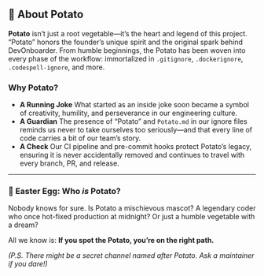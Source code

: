 ## 🥔 About Potato

**Potato** isn’t just a root vegetable—it’s the heart and legend of this
project. “Potato” honors the founder’s unique spirit and the original spark
behind DevOnboarder. From humble beginnings, the Potato has been woven into
every phase of the workflow: immortalized in `.gitignore`, `.dockerignore`,
`.codespell-ignore`, and more.

### Why Potato?

* **A Running Joke**
  What started as an inside joke soon became a symbol of creativity, humility,
  and perseverance in our engineering culture.
* **A Guardian**
  The presence of “Potato” and `Potato.md` in our ignore files reminds us never
  to take ourselves too seriously—and that every line of code carries a bit of
  our team’s story.
* **A Check**
  Our CI pipeline and pre-commit hooks protect Potato’s legacy, ensuring it is
  never accidentally removed and continues to travel with every branch, PR, and
  release.

---

### 🥚 Easter Egg: Who *is* Potato?

Nobody knows for sure.
Is Potato a mischievous mascot?
A legendary coder who once hot-fixed production at midnight?
Or just a humble vegetable with a dream?

All we know is:
**If you spot the Potato, you’re on the right path.**

*(P.S. There might be a secret channel named after Potato. Ask a maintainer if you dare!)*
